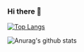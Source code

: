 ### Hi there 👋


[![Top Langs](https://github-readme-stats.vercel.app/api/top-langs/?username=itssukant)](https://github.com/itssukant/github-readme-stats)

<!--![Anurag's github stats](https://github-readme-stats.vercel.app/api?username=itssukant&show_icons=true)-->
![Anurag's github stats](https://github-readme-stats.vercel.app/api?username=itssukant&show_icons=true&theme=radical)
<!--
**itssukant/itssukant** is a ✨ _special_ ✨ repository because its `README.md` (this file) appears on your GitHub profile.

Here are some ideas to get you started:

- 🔭 I’m currently working on ...
- 🌱 I’m currently learning ...
- 👯 I’m looking to collaborate on ...
- 🤔 I’m looking for help with ...
- 💬 Ask me about ...
- 📫 How to reach me: ...
- 😄 Pronouns: ...
- ⚡ Fun fact: ...
-->
